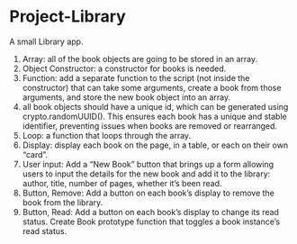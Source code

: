 # Project-Library

A small Library app. 

1. Array: all of the book objects are going to be stored in an array.
2. Object Constructor: a constructor for books is needed. 
3. Function: add a separate function to the script (not inside the constructor) that can take some arguments, create a book from those arguments, and store the new book object into an array.
4. all book objects should have a unique id, which can be generated using crypto.randomUUID(). This ensures each book has a unique and stable identifier, preventing issues when books are removed or rearranged.
5. Loop: a function that loops through the array.
6. Display: display each book on the page, in a table, or each on their own “card”.
7. User input: Add a “New Book” button that brings up a form allowing users to input the details for the new book and add it to the library: author, title, number of pages, whether it’s been read. 
8. Button, Remove: Add a button on each book’s display to remove the book from the library.
9. Button, Read: Add a button on each book’s display to change its read status. Create Book prototype function that toggles a book instance’s read status.